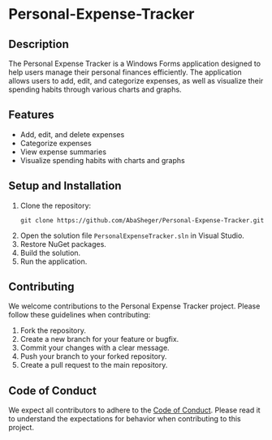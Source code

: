# Personal-Expense-Tracker

## Description

The Personal Expense Tracker is a Windows Forms application designed to help users manage their personal finances efficiently. The application allows users to add, edit, and categorize expenses, as well as visualize their spending habits through various charts and graphs.

## Features

- Add, edit, and delete expenses
- Categorize expenses
- View expense summaries
- Visualize spending habits with charts and graphs

## Setup and Installation

1. Clone the repository:
   ```
   git clone https://github.com/AbaSheger/Personal-Expense-Tracker.git
   ```
2. Open the solution file `PersonalExpenseTracker.sln` in Visual Studio.
3. Restore NuGet packages.
4. Build the solution.
5. Run the application.

## Contributing

We welcome contributions to the Personal Expense Tracker project. Please follow these guidelines when contributing:

1. Fork the repository.
2. Create a new branch for your feature or bugfix.
3. Commit your changes with a clear message.
4. Push your branch to your forked repository.
5. Create a pull request to the main repository.

## Code of Conduct

We expect all contributors to adhere to the [Code of Conduct](CODE_OF_CONDUCT.md). Please read it to understand the expectations for behavior when contributing to this project.
